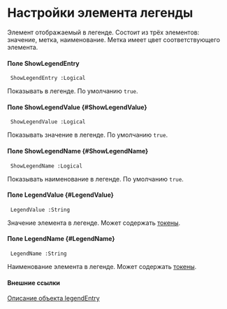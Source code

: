 ﻿# Настройки элемента легенды

Элемент отображаемый в легенде.
Состоит из трёх элементов: значение, метка, наименование.
Метка имеет цвет соответствующего элемента.

#### Поле ShowLegendEntry
     ShowLegendEntry :Logical
Показывать в легенде. По умолчанию `true`.

#### Поле ShowLegendValue {#ShowLegendValue}
     ShowLegendValue :Logical
Показывать значение в легенде. По умолчанию `true`.

#### Поле ShowLegendName {#ShowLegendName}
     ShowLegendName :Logical
Показывать наименование в легенде. По умолчанию `true`.

#### Поле LegendValue {#LegendValue}
     LegendValue :String
Значение элемента в легенде. Может содержать [токены](https://jscharting.com/documentation/#node=Tutorials.tokenReference).

#### Поле LegendName {#LegendName}
     LegendName :String
Наименование элемента в легенде. Может содержать [токены](https://jscharting.com/documentation/#node=Tutorials.tokenReference).

#### Внешние ссылки
[Описание объекта legendEntry](https://jscharting.com/Documentation/index.htm#node=Home.API.json.Types.legendEntry)